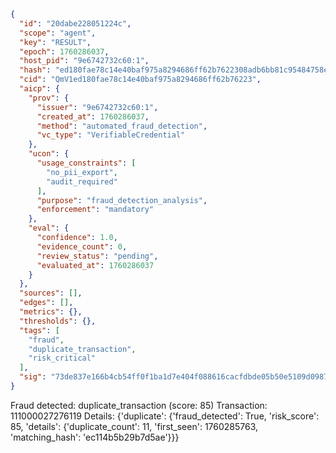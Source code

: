 ```json
{
  "id": "20dabe228051224c",
  "scope": "agent",
  "key": "RESULT",
  "epoch": 1760286037,
  "host_pid": "9e6742732c60:1",
  "hash": "ed180fae78c14e40baf975a8294686ff62b7622308adb6bb81c95484758e7bf5",
  "cid": "QmV1ed180fae78c14e40baf975a8294686ff62b76223",
  "aicp": {
    "prov": {
      "issuer": "9e6742732c60:1",
      "created_at": 1760286037,
      "method": "automated_fraud_detection",
      "vc_type": "VerifiableCredential"
    },
    "ucon": {
      "usage_constraints": [
        "no_pii_export",
        "audit_required"
      ],
      "purpose": "fraud_detection_analysis",
      "enforcement": "mandatory"
    },
    "eval": {
      "confidence": 1.0,
      "evidence_count": 0,
      "review_status": "pending",
      "evaluated_at": 1760286037
    }
  },
  "sources": [],
  "edges": [],
  "metrics": {},
  "thresholds": {},
  "tags": [
    "fraud",
    "duplicate_transaction",
    "risk_critical"
  ],
  "sig": "73de837e166b4cb54ff0f1ba1d7e404f088616cacfdbde05b50e5109d0987c19"
}
```

Fraud detected: duplicate_transaction (score: 85)
Transaction: 111000027276119
Details: {'duplicate': {'fraud_detected': True, 'risk_score': 85, 'details': {'duplicate_count': 11, 'first_seen': 1760285763, 'matching_hash': 'ec114b5b29b7d5ae'}}}